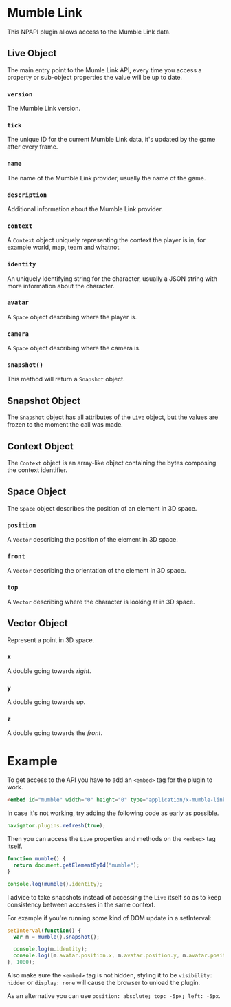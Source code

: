Mumble Link
===========
This NPAPI plugin allows access to the Mumble Link data.

Live Object
-----------
The main entry point to the Mumle Link API, every time you access a property or
sub-object properties the value will be up to date.

### `version`

  The Mumble Link version.

### `tick`

The unique ID for the current Mumble Link data, it's updated by the game after
every frame.

### `name`

The name of the Mumble Link provider, usually the name of the game.

### `description`

Additional information about the Mumble Link provider.

### `context`

A `Context` object uniquely representing the context the player is in, for
example world, map, team and whatnot.

### `identity`

An uniquely identifying string for the character, usually a JSON string with
more information about the character.

### `avatar`

A `Space` object describing where the player is.

### `camera`

A `Space` object describing where the camera is.

### `snapshot()`

This method will return a `Snapshot` object.

Snapshot Object
---------------
The `Snapshot` object has all attributes of the `Live` object, but the values
are frozen to the moment the call was made.

Context Object
--------------
The `Context` object is an array-like object containing the bytes composing the
context identifier.

Space Object
------------
The `Space` object describes the position of an element in 3D space.

### `position`

A `Vector` describing the position of the element in 3D space.

### `front`

A `Vector` describing the orientation of the element in 3D space.

### `top`

A `Vector` describing where the character is looking at in 3D space.

Vector Object
-------------
Represent a point in 3D space.

### `x`

A double going towards *right*.

### `y`

A double going towards *up*.

### `z`

A double going towards the *front*.

Example
=======
To get access to the API you have to add an `<embed>` tag for the plugin to
work.

```html
<embed id="mumble" width="0" height="0" type="application/x-mumble-link">
```

In case it's not working, try adding the following code as early as possible.

```javascript
navigator.plugins.refresh(true);
```

Then you can access the `Live` properties and methods on the `<embed>` tag itself.

```javascript
function mumble() {
  return document.getElementById("mumble");
}

console.log(mumble().identity);
```

I advice to take snapshots instead of accessing the `Live` itself so as to keep
consistency between accesses in the same context.

For example if you're running some kind of DOM update in a setInterval:

```javascript
setInterval(function() {
  var m = mumble().snapshot();

  console.log(m.identity);
  console.log([m.avatar.position.x, m.avatar.position.y, m.avatar.position.z]);
}, 1000);
```

Also make sure the `<embed>` tag is not hidden, styling it to be `visibility:
hidden` or `display: none` will cause the browser to unload the plugin.

As an alternative you can use `position: absolute; top: -5px; left: -5px`.
